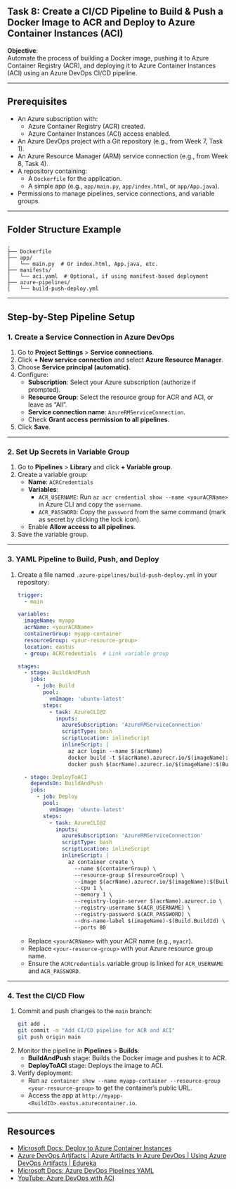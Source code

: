 ## Task 8: Create a CI/CD Pipeline to Build & Push a Docker Image to ACR and Deploy to Azure Container Instances (ACI)

**Objective**:  
Automate the process of building a Docker image, pushing it to Azure Container Registry (ACR), and deploying it to Azure Container Instances (ACI) using an Azure DevOps CI/CD pipeline.

---

## Prerequisites
- An Azure subscription with:
  - Azure Container Registry (ACR) created.
  - Azure Container Instances (ACI) access enabled.
- An Azure DevOps project with a Git repository (e.g., from Week 7, Task 1).
- An Azure Resource Manager (ARM) service connection (e.g., from Week 8, Task 4).
- A repository containing:
  - A `Dockerfile` for the application.
  - A simple app (e.g., `app/main.py`, `app/index.html`, or `app/App.java`).
- Permissions to manage pipelines, service connections, and variable groups.

---

## Folder Structure Example
```
.
├── Dockerfile
├── app/
│   └── main.py  # Or index.html, App.java, etc.
├── manifests/
│   └── aci.yaml  # Optional, if using manifest-based deployment
├── azure-pipelines/
│   └── build-push-deploy.yml
```

---

## Step-by-Step Pipeline Setup

### 1. Create a Service Connection in Azure DevOps
1. Go to **Project Settings** > **Service connections**.
2. Click **+ New service connection** and select **Azure Resource Manager**.
3. Choose **Service principal (automatic)**.
4. Configure:
   - **Subscription**: Select your Azure subscription (authorize if prompted).
   - **Resource Group**: Select the resource group for ACR and ACI, or leave as “All”.
   - **Service connection name**: `AzureRMServiceConnection`.
   - Check **Grant access permission to all pipelines**.
5. Click **Save**.

---

### 2. Set Up Secrets in Variable Group
1. Go to **Pipelines** > **Library** and click **+ Variable group**.
2. Create a variable group:
   - **Name**: `ACRCredentials`
   - **Variables**:
     - `ACR_USERNAME`: Run `az acr credential show --name <yourACRName>` in Azure CLI and copy the `username`.
     - `ACR_PASSWORD`: Copy the `password` from the same command (mark as secret by clicking the lock icon).
   - Enable **Allow access to all pipelines**.
3. Save the variable group.

---

### 3. YAML Pipeline to Build, Push, and Deploy
1. Create a file named `.azure-pipelines/build-push-deploy.yml` in your repository:
   ```yaml
   trigger:
     - main

   variables:
     imageName: myapp
     acrName: <yourACRName>
     containerGroup: myapp-container
     resourceGroup: <your-resource-group>
     location: eastus
     - group: ACRCredentials  # Link variable group

   stages:
     - stage: BuildAndPush
       jobs:
         - job: Build
           pool:
             vmImage: 'ubuntu-latest'
           steps:
             - task: AzureCLI@2
               inputs:
                 azureSubscription: 'AzureRMServiceConnection'
                 scriptType: bash
                 scriptLocation: inlineScript
                 inlineScript: |
                   az acr login --name $(acrName)
                   docker build -t $(acrName).azurecr.io/$(imageName):$(Build.BuildId) .
                   docker push $(acrName).azurecr.io/$(imageName):$(Build.BuildId)

     - stage: DeployToACI
       dependsOn: BuildAndPush
       jobs:
         - job: Deploy
           pool:
             vmImage: 'ubuntu-latest'
           steps:
             - task: AzureCLI@2
               inputs:
                 azureSubscription: 'AzureRMServiceConnection'
                 scriptType: bash
                 scriptLocation: inlineScript
                 inlineScript: |
                   az container create \
                     --name $(containerGroup) \
                     --resource-group $(resourceGroup) \
                     --image $(acrName).azurecr.io/$(imageName):$(Build.BuildId) \
                     --cpu 1 \
                     --memory 1 \
                     --registry-login-server $(acrName).azurecr.io \
                     --registry-username $(ACR_USERNAME) \
                     --registry-password $(ACR_PASSWORD) \
                     --dns-name-label $(imageName)-$(Build.BuildId) \
                     --ports 80
   ```
   - Replace `<yourACRName>` with your ACR name (e.g., `myacr`).
   - Replace `<your-resource-group>` with your Azure resource group name.
   - Ensure the `ACRCredentials` variable group is linked for `ACR_USERNAME` and `ACR_PASSWORD`.

---

### 4. Test the CI/CD Flow
1. Commit and push changes to the `main` branch:
   ```bash
   git add .
   git commit -m "Add CI/CD pipeline for ACR and ACI"
   git push origin main
   ```
2. Monitor the pipeline in **Pipelines** > **Builds**:
   - **BuildAndPush** stage: Builds the Docker image and pushes it to ACR.
   - **DeployToACI** stage: Deploys the image to ACI.
3. Verify deployment:
   - Run `az container show --name myapp-container --resource-group <your-resource-group>` to get the container’s public URL.
   - Access the app at `http://myapp-<BuildID>.eastus.azurecontainer.io`.

---

## Resources
- [Microsoft Docs: Deploy to Azure Container Instances](https://learn.microsoft.com/azure/container-instances/container-instances-quickstart)
- [Azure DevOps Artifacts | Azure Artifacts In Azure DevOps | Using Azure DevOps Artifacts | Edureka
](https://www.youtube.com/watch?v=o9OpFMQMSHw)
- [Microsoft Docs: Azure DevOps Pipelines YAML](https://learn.microsoft.com/azure/devops/pipelines/yaml-schema?view=azure-devops)
- [YouTube: Azure DevOps with ACI](https://www.youtube.com/results?search_query=azure+devops+container+instances)
